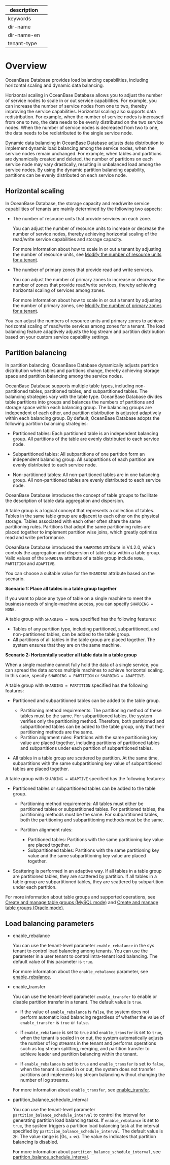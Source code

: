 | description ||
|---|---|
| keywords ||
| dir-name ||
| dir-name-en ||
| tenant-type ||

# Overview

OceanBase Database provides load balancing capabilities, including horizontal scaling and dynamic data balancing.

Horizontal scaling in OceanBase Database allows you to adjust the number of service nodes to scale in or out service capabilities. For example, you can increase the number of service nodes from one to two, thereby improving the service capabilities. Horizontal scaling also supports data redistribution. For example, when the number of service nodes is increased from one to two, the data needs to be evenly distributed on the two service nodes. When the number of service nodes is decreased from two to one, the data needs to be redistributed to the single service node.

Dynamic data balancing in OceanBase Database adjusts data distribution to implement dynamic load balancing among the service nodes, when the service nodes remain unchanged. For example, when tables and partitions are dynamically created and deleted, the number of partitions on each service node may vary drastically, resulting in unbalanced load among the service nodes. By using the dynamic partition balancing capability, partitions can be evenly distributed on each service node.

## Horizontal scaling

In OceanBase Database, the storage capacity and read/write service capabilities of tenants are mainly determined by the following two aspects:

* The number of resource units that provide services on each zone.

   You can adjust the number of resource units to increase or decrease the number of service nodes, thereby achieving horizontal scaling of the read/write service capabilities and storage capacity.

   For more information about how to scale in or out a tenant by adjusting the number of resource units, see [Modify the number of resource units for a tenant](../../200.tenant-management/600.common-tenant-operations/800.tenant-scale-in-and-out/300.adjust-unit-number.md).

* The number of primary zones that provide read and write services.

   You can adjust the number of primary zones to increase or decrease the number of zones that provide read/write services, thereby achieving horizontal scaling of services among zones.

   For more information about how to scale in or out a tenant by adjusting the number of primary zones, see [Modify the number of primary zones for a tenant](../../200.tenant-management/600.common-tenant-operations/800.tenant-scale-in-and-out/400.adjust-primary-zone.md).

You can adjust the numbers of resource units and primary zones to achieve horizontal scaling of read/write services among zones for a tenant. The load balancing feature adaptively adjusts the log stream and partition distribution based on your custom service capability settings.

## Partition balancing

In partition balancing, OceanBase Database dynamically adjusts partition distribution when tables and partitions change, thereby achieving storage space and partition balancing among the service nodes.

OceanBase Database supports multiple table types, including non-partitioned tables, partitioned tables, and subpartitioned tables. The balancing strategies vary with the table type. OceanBase Database divides table partitions into groups and balances the numbers of partitions and storage space within each balancing group. The balancing groups are independent of each other, and partition distribution is adjusted adaptively within each balancing group. By default, OceanBase Database adopts the following partition balancing strategies:

* Partitioned tables: Each partitioned table is an independent balancing group. All partitions of the table are evenly distributed to each service node.

* Subpartitioned tables: All subpartitions of one partition form an independent balancing group. All subpartitions of each partition are evenly distributed to each service node.

* Non-partitioned tables: All non-partitioned tables are in one balancing group. All non-partitioned tables are evenly distributed to each service node.

OceanBase Database introduces the concept of table groups to facilitate the description of table data aggregation and dispersion.

A table group is a logical concept that represents a collection of tables. Tables in the same table group are adjacent to each other on the physical storage. Tables associated with each other often share the same partitioning rules. Partitions that adopt the same partitioning rules are placed together to implement partition wise joins, which greatly optimize read and write performance.

OceanBase Database introduced the `SHARDING` attribute in V4.2.0, which controls the aggregation and dispersion of table data within a table group. Valid values of the `SHARDING` attribute of a table group include `NONE`, `PARTITION` and `ADAPTIVE`.

You can choose a suitable value for the `SHARDING` attribute based on the scenario.

**Scenario 1: Place all tables in a table group together**

If you want to place any type of table on a single machine to meet the business needs of single-machine access, you can specify `SHARDING = NONE`.

A table group with `SHARDING = NONE` specified has the following features:

* Tables of any partition type, including partitioned, subpartitioned, and non-partitioned tables, can be added to the table group.
* All partitions of all tables in the table group are placed together. The system ensures that they are on the same machine.

**Scenario 2: Horizontally scatter all table data in a table group**

When a single machine cannot fully hold the data of a single service, you can spread the data across multiple machines to achieve horizontal scaling. In this case, specify `SHARDING = PARTITION` or `SHARDING = ADAPTIVE`.

A table group with `SHARDING = PARTITION` specified has the following features:

* Partitioned and subpartitioned tables can be added to the table group.

   * Partitioning method requirements: The partitioning method of these tables must be the same. For subpartitioned tables, the system verifies only the partitioning method. Therefore, both partitioned and subpartitioned tables can be added to the table group, only that their partitioning methods are the same.
   * Partition alignment rules: Partitions with the same partitioning key value are placed together, including partitions of partitioned tables and subpartitions under each partition of subpartitioned tables.

* All tables in a table group are scattered by partition. At the same time, subpartitions with the same subpartitioning key value of subpartitioned tables are placed together.

A table group with `SHARDING = ADAPTIVE` specified has the following features:

* Partitioned tables or subpartitioned tables can be added to the table group.

   * Partitioning method requirements: All tables must either be partitioned tables or subpartitioned tables. For partitioned tables, the partitioning methods must be the same. For subpartitioned tables, both the partitioning and subpartitioning methods must be the same.
   * Partition alignment rules:

      * Partitioned tables: Partitions with the same partitioning key value are placed together.
      * Subpartitioned tables: Partitions with the same partitioning key value and the same subpartitioning key value are placed together.

* Scattering is performed in an adaptive way. If all tables in a table group are partitioned tables, they are scattered by partition. If all tables in a table group are subpartitioned tables, they are scattered by subpartition under each partition.

For more information about table groups and supported operations, see [Create and manage table groups (MySQL mode)](../../../700.reference/300.database-object-management/100.manage-object-of-mysql-mode/400.manage-table-groups-of-mysql-mode/100.about-table-groups-of-mysql-mode.md) and [Create and manage table groups (Oracle mode)](../../../700.reference/300.database-object-management/200.manage-object-of-oracle-mode/300.manage-table-groups-of-oracle-mode/600.manage-tables-within-a-table-group-of-oracle-mode.md).

## Load balancing parameters

* enable_rebalance

   You can use the tenant-level parameter `enable_rebalance` in the sys tenant to control load balancing among tenants. You can use the parameter in a user tenant to control intra-tenant load balancing. The default value of this parameter is `true`.

   For more information about the `enable_rebalance` parameter, see [enable_rebalance](../../../700.reference/800.configuration-items-and-system-variables/100.system-configuration-items/400.tenant-level-configuration-items/2800.enable_rebalance.md).

* enable_transfer

   You can use the tenant-level parameter `enable_transfer` to enable or disable partition transfer in a tenant. The default value is `true`.  

   * If the value of `enable_rebalance` is `false`, the system does not perform automatic load balancing regardless of whether the value of `enable_transfer` is `true` or `false`.

   * If `enable_rebalance` is set to `true` and `enable_transfer` is set to `true`, when the tenant is scaled in or out, the system automatically adjusts the number of log streams in the tenant and performs operations such as log stream splitting, merging, and partition transfer to achieve leader and partition balancing within the tenant.

   * If `enable_rebalance` is set to `true` and `enable_transfer` is set to `false`, when the tenant is scaled in or out, the system does not transfer partitions and implements log stream balancing without changing the number of log streams.

   For more information about `enable_transfer`, see [enable_transfer](../../../700.reference/800.configuration-items-and-system-variables/100.system-configuration-items/400.tenant-level-configuration-items/3000.enable_transfer.md).

* partition_balance_schedule_interval

   You can use the tenant-level parameter `partition_balance_schedule_interval` to control the interval for generating partition load balancing tasks. If `enable_rebalance` is set to `true`, the system triggers a partition load balancing task at the interval specified by `partition_balance_schedule_interval`. The default value is `2H`. The value range is [0s, + ∞). The value `0s` indicates that partition balancing is disabled.

   For more information about `partition_balance_schedule_interval`, see [partition_balance_schedule_interval](../../../700.reference/800.configuration-items-and-system-variables/100.system-configuration-items/400.tenant-level-configuration-items/6400.partition_balance_schedule_interval.md).
